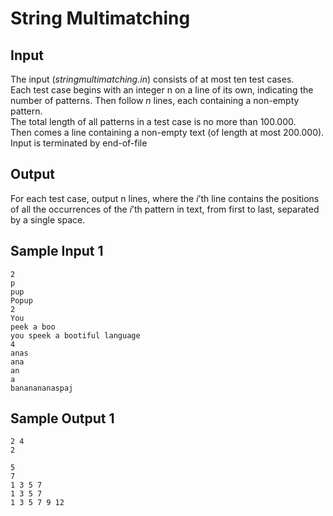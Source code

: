 # __String Multimatching__

## __Input__
The input (_stringmultimatching.in_) consists of at most ten test cases.  
Each test case begins with an integer n on a line of its own, indicating the number of patterns. Then follow _n_ lines, each containing a non-empty pattern.  
The total length of all patterns in a test case is no more than 100.000.  
Then comes a line containing a non-empty text (of length at most 200.000).  
Input is terminated by end-of-file

## __Output__
For each test case, output n lines, where the _i_’th line contains the positions of all the occurrences of the _i_’th pattern in text, from first to last, separated by a single space.

## __Sample Input 1__

```
2
p
pup
Popup
2
You
peek a boo
you speek a bootiful language
4
anas
ana
an
a
bananananaspaj
```

## __Sample Output 1__

```
2 4
2

5
7
1 3 5 7
1 3 5 7
1 3 5 7 9 12
```